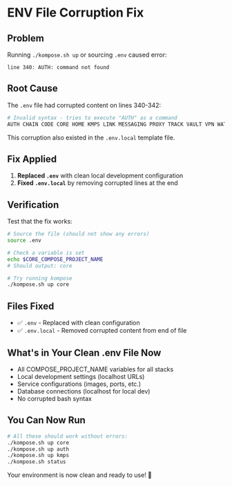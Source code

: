# ENV File Corruption Fix

## Problem
Running `./kompose.sh up` or sourcing `.env` caused error:
```
line 340: AUTH: command not found
```

## Root Cause
The `.env` file had corrupted content on lines 340-342:
```bash
# Invalid syntax - tries to execute "AUTH" as a command
AUTH CHAIN CODE CORE HOME KMPS LINK MESSAGING PROXY TRACK VAULT VPN WATCH BLOG NEWS SEXY_COMPOSE_PROJECT_NAME=auth chain code core home kmps link messaging proxy track vault vpn watch blog news sexy
```

This corruption also existed in the `.env.local` template file.

## Fix Applied

1. **Replaced `.env`** with clean local development configuration
2. **Fixed `.env.local`** by removing corrupted lines at the end

## Verification

Test that the fix works:

```bash
# Source the file (should not show any errors)
source .env

# Check a variable is set
echo $CORE_COMPOSE_PROJECT_NAME
# Should output: core

# Try running kompose
./kompose.sh up core
```

## Files Fixed

- ✅ `.env` - Replaced with clean configuration
- ✅ `.env.local` - Removed corrupted content from end of file

## What's in Your Clean .env File Now

- All COMPOSE_PROJECT_NAME variables for all stacks
- Local development settings (localhost URLs)
- Service configurations (images, ports, etc.)
- Database connections (localhost for local dev)
- No corrupted bash syntax

## You Can Now Run

```bash
# All these should work without errors:
./kompose.sh up core
./kompose.sh up auth
./kompose.sh up kmps
./kompose.sh status
```

Your environment is now clean and ready to use! 🎉
